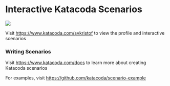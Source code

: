 # Interactive Katacoda Scenarios

[![](http://shields.katacoda.com/katacoda/svkristof/count.svg)](https://www.katacoda.com/svkristof "Get your profile on Katacoda.com")

Visit https://www.katacoda.com/svkristof to view the profile and interactive scenarios

### Writing Scenarios
Visit https://www.katacoda.com/docs to learn more about creating Katacoda scenarios

For examples, visit https://github.com/katacoda/scenario-example
